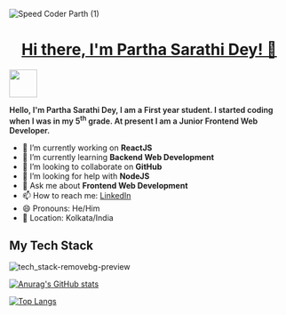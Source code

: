 ![Speed Coder Parth (1)](https://github.com/parthasdey2304/parthasdey2304/assets/131694386/2faf6903-3c05-46ce-8310-62c838809b1e)




<h1 align="center"><u>Hi there, I'm Partha Sarathi Dey! 👋</u></h1>

<!--
**parthasdey2304/parthasdey2304** is a ✨ _special_ ✨ repository because its `README.md` (this file) appears on your GitHub profile.

Here are some ideas to get you started:


### Tech Stack
<div style="display: flex; justify-item: between; width: 100%">
  <img src="https://upload.wikimedia.org/wikipedia/commons/6/61/HTML5_logo_and_wordmark.svg" alt="HTML5 Logo" width="100">
  <img src="https://upload.wikimedia.org/wikipedia/commons/d/d5/CSS3_logo_and_wordmark.svg" alt="CSS3 Logo" width="70">
  <img src="https://upload.wikimedia.org/wikipedia/commons/9/99/Unofficial_JavaScript_logo_2.svg" alt="JavaScript Logo" width="80">
</div>
My tech stack includes : HTML5, CSS3, JavaScript, TypeScript, ReactJS, NodeJS, ExpressJS, Bootstrap, TailwindCSS, Flowbite, DaisyUI, NextJS, VueJS, MongoDB, Firebase.
-->
<img src="https://media.giphy.com/media/mGcNjsfWAjY5AEZNw6/giphy.gif" width="50">
<p style="font-weight: 600;">Hello, I'm Partha Sarathi Dey, I am a First year student. I started coding when I was in my 5<sup>th</sup> grade. At present I am a Junior Frontend Web Developer.</p>

- 🔭 I’m currently working on **ReactJS**
- 🌱 I’m currently learning **Backend Web Development**
- 👯 I’m looking to collaborate on **GitHub**
- 🤔 I’m looking for help with **NodeJS**
- 💬 Ask me about **Frontend Web Development**
- 📫 How to reach me: <a href="https://linkedin.com/in/sarathiparth">LinkedIn</a>
- 😄 Pronouns: He/Him
- 📍 Location: Kolkata/India

## My Tech Stack

![tech_stack-removebg-preview](https://github.com/parthasdey2304/parthasdey2304/assets/131694386/55052118-ba66-4b22-bc19-dc7ba5214487)

[![Anurag's GitHub stats](https://github-readme-stats.vercel.app/api?username=parthasdey2304&show_icons=true&theme=transparent&bg_color=#0020ad)](https://github.com/anuraghazra/github-readme-stats)

[![Top Langs](https://github-readme-stats.vercel.app/api/top-langs/?username=parthasdey2304&layout=compact&show_icons=true&theme=transparent)](https://github.com/anuraghazra/github-readme-stats)
